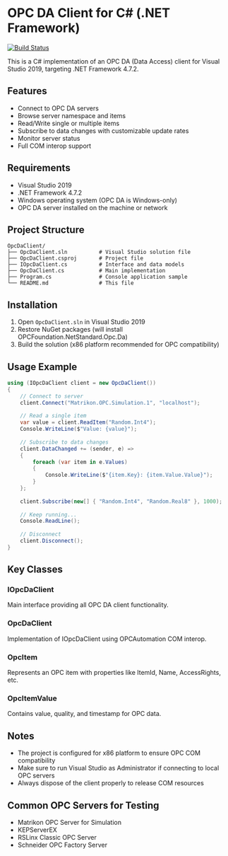 # OPC DA Client for C# (.NET Framework)

[![Build Status](https://github.com/backspace-xdw/OpcdaClient/workflows/Build%20OPC%20DA%20Client/badge.svg)](https://github.com/backspace-xdw/OpcdaClient/actions)

This is a C# implementation of an OPC DA (Data Access) client for Visual Studio 2019, targeting .NET Framework 4.7.2.

## Features

- Connect to OPC DA servers
- Browse server namespace and items
- Read/Write single or multiple items
- Subscribe to data changes with customizable update rates
- Monitor server status
- Full COM interop support

## Requirements

- Visual Studio 2019
- .NET Framework 4.7.2
- Windows operating system (OPC DA is Windows-only)
- OPC DA server installed on the machine or network

## Project Structure

```
OpcDaClient/
├── OpcDaClient.sln          # Visual Studio solution file
├── OpcDaClient.csproj       # Project file
├── IOpcDaClient.cs          # Interface and data models
├── OpcDaClient.cs           # Main implementation
├── Program.cs               # Console application sample
└── README.md                # This file
```

## Installation

1. Open `OpcDaClient.sln` in Visual Studio 2019
2. Restore NuGet packages (will install OPCFoundation.NetStandard.Opc.Da)
3. Build the solution (x86 platform recommended for OPC compatibility)

## Usage Example

```csharp
using (IOpcDaClient client = new OpcDaClient())
{
    // Connect to server
    client.Connect("Matrikon.OPC.Simulation.1", "localhost");
    
    // Read a single item
    var value = client.ReadItem("Random.Int4");
    Console.WriteLine($"Value: {value}");
    
    // Subscribe to data changes
    client.DataChanged += (sender, e) =>
    {
        foreach (var item in e.Values)
        {
            Console.WriteLine($"{item.Key}: {item.Value.Value}");
        }
    };
    
    client.Subscribe(new[] { "Random.Int4", "Random.Real8" }, 1000);
    
    // Keep running...
    Console.ReadLine();
    
    // Disconnect
    client.Disconnect();
}
```

## Key Classes

### IOpcDaClient
Main interface providing all OPC DA client functionality.

### OpcDaClient
Implementation of IOpcDaClient using OPCAutomation COM interop.

### OpcItem
Represents an OPC item with properties like ItemId, Name, AccessRights, etc.

### OpcItemValue
Contains value, quality, and timestamp for OPC data.

## Notes

- The project is configured for x86 platform to ensure OPC COM compatibility
- Make sure to run Visual Studio as Administrator if connecting to local OPC servers
- Always dispose of the client properly to release COM resources

## Common OPC Servers for Testing

- Matrikon OPC Server for Simulation
- KEPServerEX
- RSLinx Classic OPC Server
- Schneider OPC Factory Server
